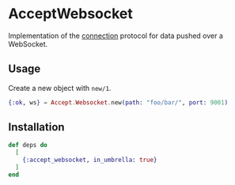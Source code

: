 # AcceptWebsocket

Implementation of the [connection](../definition_accept/lib/accept/connection.ex) protocol for data pushed over a WebSocket.

## Usage

Create a new object with `new/1`.

```elixir
{:ok, ws} = Accept.Websocket.new(path: "foo/bar/", port: 9001)
```

## Installation

```elixir
def deps do
  [
    {:accept_websocket, in_umbrella: true}
  ]
end
```
